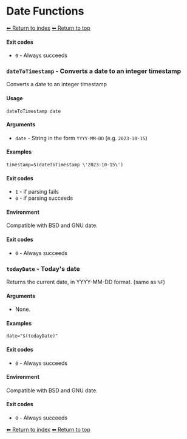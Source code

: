 # Date Functions

[⬅ Return to index](index.md)
[⬅ Return to top](../index.md)


#### Exit codes

- `0` - Always succeeds

### `dateToTimestamp` - Converts a date to an integer timestamp

Converts a date to an integer timestamp

#### Usage

    dateToTimestamp date
    

#### Arguments

- `date` - String in the form `YYYY-MM-DD` (e.g. `2023-10-15`)

#### Examples

    timestamp=$(dateToTimestamp \'2023-10-15\')

#### Exit codes

- `1` - if parsing fails
- `0` - if parsing succeeds

#### Environment

Compatible with BSD and GNU date.

#### Exit codes

- `0` - Always succeeds

### `todayDate` - Today\'s date

Returns the current date, in YYYY-MM-DD format. (same as `%F`)

#### Arguments

- None.

#### Examples

    date="$(todayDate)"

#### Exit codes

- `0` - Always succeeds

#### Environment

Compatible with BSD and GNU date.

#### Exit codes

- `0` - Always succeeds

[⬅ Return to index](index.md)
[⬅ Return to top](../index.md)
